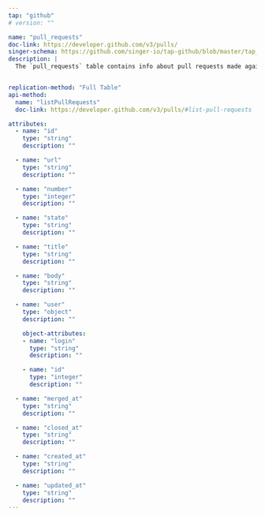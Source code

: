 ```yaml
---
tap: "github"
# version: ""

name: "pull_requests"
doc-link: https://developer.github.com/v3/pulls/
singer-schema: https://github.com/singer-io/tap-github/blob/master/tap_github/pull_requests.json
description: |
  The `pull_requests` table contains info about pull requests made against the repository.


replication-method: "Full Table"
api-method:
  name: "listPullRequests"
  doc-link: https://developer.github.com/v3/pulls/#list-pull-requests

attributes:
  - name: "id"
    type: "string"
    description: ""

  - name: "url"
    type: "string"
    description: ""

  - name: "number"
    type: "integer"
    description: ""

  - name: "state"
    type: "string"
    description: ""

  - name: "title"
    type: "string"
    description: ""

  - name: "body"
    type: "string"
    description: ""

  - name: "user"
    type: "object"
    description: ""

    object-attributes:
    - name: "login"
      type: "string"
      description: ""

    - name: "id"
      type: "integer"
      description: ""

  - name: "merged_at"
    type: "string"
    description: ""

  - name: "closed_at"
    type: "string"
    description: ""

  - name: "created_at"
    type: "string"
    description: ""

  - name: "updated_at"
    type: "string"
    description: ""
---
```

